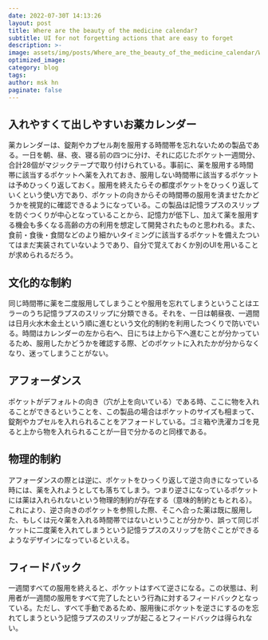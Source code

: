 ```yaml
---
date: 2022-07-30T 14:13:26
layout: post
title: Where are the beauty of the medicine calendar?
subtitle: UI for not forgetting actions that are easy to forget
description: >-
image: assets/img/posts/Where_are_the_beauty_of_the_medicine_calendar/Where_are_the_beauty_of_the_medicine_calendar.jpg
optimized_image: 
category: blog
tags: 
author: msk hn
paginate: false
---
```


## 入れやすくて出しやすいお薬カレンダー

薬カレンダーは、錠剤やカプセル剤を服用する時間帯を忘れないための製品である。一日を朝、昼、夜、寝る前の四つに分け、それに応じたポケット一週間分、合計28個がマジックテープで取り付けられている。事前に、薬を服用する時間帯に該当するポケットへ薬を入れておき、服用しない時間帯に該当するポケットは予めひっくり返しておく。服用を終えたらその都度ポケットをひっくり返していくという使い方であり、ポケットの向きからその時間帯の服用を済ませたかどうかを視覚的に確認できるようになっている。この製品は記憶ラプスのスリップを防ぐつくりが中心となっていることから、記憶力が低下し、加えて薬を服用する機会も多くなる高齢の方の利用を想定して開発されたものと思われる。また、食前・食後・食間などのより細かいタイミングに該当するポケットを備えたついてはまだ実装されていないようであり、自分で覚えておくか別のUIを用いることが求められるだろう。

## 文化的な制約

同じ時間帯に薬を二度服用してしまうことや服用を忘れてしまうということはエラーのうち記憶ラプスのスリップに分類できる。それを、一日は朝昼夜、一週間は日月火水木金土という順に進むという文化的制約を利用したつくりで防いでいる。時間はカレンダーの左から右へ、日にちは上から下へ進むことが分かっているため、服用したかどうかを確認する際、どのポケットに入れたかが分からなくなり、迷ってしまうことがない。

## アフォーダンス

ポケットがデフォルトの向き（穴が上を向いている）である時、ここに物を入れることができるということを、この製品の場合はポケットのサイズも相まって、錠剤やカプセルを入れられることをアフォードしている。ゴミ箱や洗濯カゴを見ると上から物を入れられることが一目で分かるのと同様である。

## 物理的制約

アフォーダンスの際とは逆に、ポケットをひっくり返して逆さ向きになっている時には、薬を入れようとしても落ちてしまう。つまり逆さになっているポケットには薬は入れられないという物理的制約が存在する（意味的制約ともとれる）。これにより、逆さ向きのポケットを参照した際、そこへ合った薬は既に服用した、もしくは元々薬を入れる時間帯ではないということが分かり、誤って同じポケットに二度薬を入れてしまうという記憶ラプスのスリップを防ぐことができるようなデザインになっているといえる。

## フィードバック

一週間すべての服用を終えると、ポケットはすべて逆さになる。この状態は、利用者が一週間の服用をすべて完了したという行為に対するフィードバックとなっている。ただし、すべて手動であるため、服用後にポケットを逆さにするのを忘れてしまうという記憶ラプスのスリップが起こるとフィードバックは得られない。